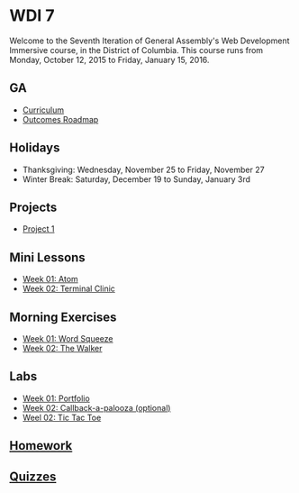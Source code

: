 # WDI 7

Welcome to the Seventh Iteration of General Assembly's Web Development Immersive course, in the District of Columbia.  This course runs from Monday, October 12, 2015 to Friday, January 15, 2016.

## GA

- [Curriculum](https://github.com/ga-dc/curriculum)
- [Outcomes Roadmap](https://docs.google.com/document/d/1F5wVNmqpGfB1TNUxFLgLjYs_c8167VNJFx0msSxo-G8/edit)

## Holidays

- Thanksgiving: Wednesday, November 25 to Friday, November 27
- Winter Break: Saturday, December 19 to Sunday, January 3rd

## Projects

- [Project 1](https://github.com/ga-dc/project1)

## Mini Lessons

- [Week 01: Atom](https://github.com/ga-dc/curriculum/tree/master/mini-lessons/atom_basics)
- [Week 02: Terminal Clinic](https://github.com/ga-dc/curriculum/tree/master/mini-lessons/terminal_clinic)

## Morning Exercises

- [Week 01: Word Squeeze](https://github.com/ga-dc/word_squeeze)
- [Week 02: The Walker](https://github.com/ga-dc/the_walker)

## Labs

- [Week 01: Portfolio](https://github.com/ga-dc/portfolio_part_1)
- [Week 02: Callback-a-palooza (optional)](https://github.com/ga-dc/callback-a-palooza)
- [Weel 02: Tic Tac Toe](https://github.com/ga-dc/tic_tac_toe)

## [Homework](https://github.com/ga-dc/wdi7/tree/master/homework)

## [Quizzes](https://github.com/ga-dc/wdi7/tree/master/quizzes)
